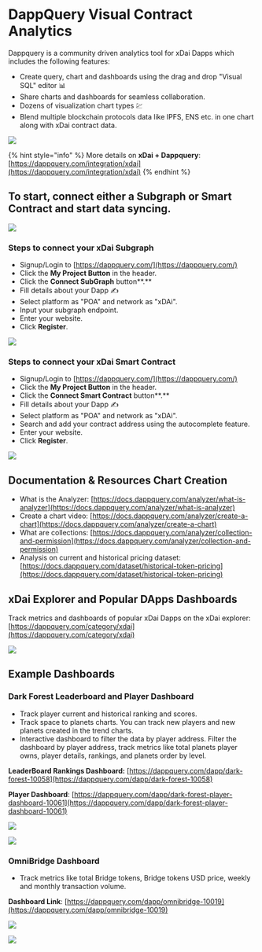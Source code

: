# DappQuery Visual Contract Analytics

Dappquery is a community driven analytics tool for xDai Dapps which includes the following features:

* Create query, chart and dashboards using the drag and drop "Visual SQL" editor 📊
* Share charts and dashboards  for seamless collaboration.
* Dozens of visualization chart types 💹
* Blend multiple blockchain protocols data like IPFS, ENS etc. in one chart along with xDai contract data.

![](../../.gitbook/assets/image%20%2813%29.png)

{% hint style="info" %}
More details on **xDai + Dappquery**: [https://dappquery.com/integration/xdai](https://dappquery.com/integration/xdai)
{% endhint %}

## To start, connect either a Subgraph or Smart Contract and start data syncing.

![](../../.gitbook/assets/analyze1.png)

### Steps to connect your xDai Subgraph

* Signup/Login to [https://dappquery.com/](https://dappquery.com/)
* Click the **My Project Button** in the header.
* Click the **Connect SubGraph** button**.**
* Fill details about your Dapp ✍️
* Select platform as "POA" and network as "xDAi".
* Input your subgraph endpoint.
* Enter your website.
* Click **Register**.

![](../../.gitbook/assets/image%20%2810%29.png)

### Steps to connect your xDai Smart Contract

* Signup/Login to [https://dappquery.com/](https://dappquery.com/)
* Click the **My Project Button** in the header.
* Click the **Connect Smart Contract** button**.**
* Fill details about your Dapp ✍️
* Select platform as "POA" and network as "xDAi".
* Search and add your contract address using the autocomplete feature.
* Enter your website.
* Click **Register**.

![](../../.gitbook/assets/img2.png)

## Documentation & Resources Chart Creation

* What is the Analyzer: [https://docs.dappquery.com/analyzer/what-is-analyzer](https://docs.dappquery.com/analyzer/what-is-analyzer)
* Create a chart video: [https://docs.dappquery.com/analyzer/create-a-chart](https://docs.dappquery.com/analyzer/create-a-chart)
* What are collections: [https://docs.dappquery.com/analyzer/collection-and-permission](https://docs.dappquery.com/analyzer/collection-and-permission)
* Analysis on current and historical pricing dataset: [https://docs.dappquery.com/dataset/historical-token-pricing](https://docs.dappquery.com/dataset/historical-token-pricing)

## xDai Explorer and Popular DApps Dashboards

Track metrics and dashboards of popular xDai Dapps on the xDai explorer: [https://dappquery.com/category/xdai](https://dappquery.com/category/xdai)

![](../../.gitbook/assets/image%20%288%29.png)

## **Example** Dashboards

### **Dark Forest Leaderboard and Player Dashboard**

* Track player current and historical ranking and scores.
* Track space to planets charts. You can track new players and new planets created in the trend charts.
* Interactive dashboard to filter the data by player address. Filter the dashboard by player address, track metrics like total planets player owns, player details, rankings, and planets order by level.

**LeaderBoard Rankings Dashboard:** [https://dappquery.com/dapp/dark-forest-10058](https://dappquery.com/dapp/dark-forest-10058)

**Player Dashboard**: [https://dappquery.com/dapp/dark-forest-player-dashboard-10061](https://dappquery.com/dapp/dark-forest-player-dashboard-10061)

![](../../.gitbook/assets/image%20%2812%29.png)

![](../../.gitbook/assets/image%20%2814%29.png)

### **OmniBridge Dashboard**

* Track metrics like total Bridge tokens, Bridge tokens USD price, weekly and monthly transaction volume.

**Dashboard Link**: [https://dappquery.com/dapp/omnibridge-10019](https://dappquery.com/dapp/omnibridge-10019)

![](../../.gitbook/assets/image%20%2815%29.png)

![](../../.gitbook/assets/image%20%2811%29.png)





